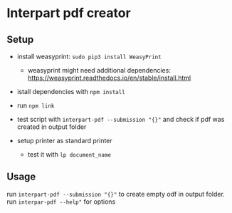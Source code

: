 # Interpart pdf creator

## Setup

* install weasyprint: `sudo pip3 install WeasyPrint`
    * weasyprint might need additional dependencies: https://weasyprint.readthedocs.io/en/stable/install.html

* istall dependencies with `npm install`
* run `npm link`
* test script with `interpart-pdf --submission "{}"` and check if pdf was created in output folder

* setup printer as standard printer
    * test it with `lp document_name`

## Usage

run `interpart-pdf --submission "{}"` to create empty odf in output folder. run `interpar-pdf --help"` for options
